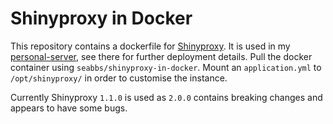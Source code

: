 # Shinyproxy in Docker

This repository contains a dockerfile for [Shinyproxy](https://www.shinyproxy.io). It is used in my [personal-server](), see there for further deployment details. Pull the docker container using `seabbs/shinyproxy-in-docker`. Mount an `application.yml` to `/opt/shinyproxy/` in order to customise the instance. 

Currently Shinyproxy `1.1.0` is used as `2.0.0` contains breaking changes and appears to have some bugs.
